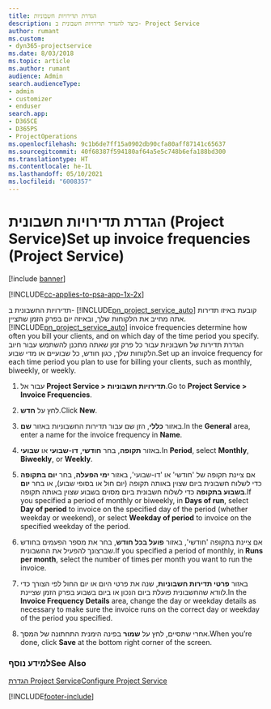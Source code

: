 ```yaml
---
title: הגדרת תדירויות חשבוניות
description: כיצד להגדיר תדירויות חשבונית ב- Project Service
author: rumant
ms.custom:
- dyn365-projectservice
ms.date: 8/03/2018
ms.topic: article
ms.author: rumant
audience: Admin
search.audienceType:
- admin
- customizer
- enduser
search.app:
- D365CE
- D365PS
- ProjectOperations
ms.openlocfilehash: 9c1b6de7ff15a0902db90cfa80aff87141c65637
ms.sourcegitcommit: 40f68387f594180af64a5e5c748b6efa188bd300
ms.translationtype: HT
ms.contentlocale: he-IL
ms.lasthandoff: 05/10/2021
ms.locfileid: "6008357"
---
```

# <a name="set-up-invoice-frequencies-project-service"></a><span data-ttu-id="c8c57-103">הגדרת תדירויות חשבונית (Project Service)</span><span class="sxs-lookup"><span data-stu-id="c8c57-103">Set up invoice frequencies (Project Service)</span></span>

[!include [banner](../includes/psa-now-project-operations.md)]

[!INCLUDE[cc-applies-to-psa-app-1x-2x](../includes/cc-applies-to-psa-app-1x-2x.md)]

<span data-ttu-id="c8c57-104">תדירויות החשבונית ב- [!INCLUDE[pn_project_service_auto](../includes/pn-project-service-auto.md)] קובעת באיזו תדירות אתה מחייב את הלקוחות שלך, ובאיזה יום בפרק הזמן שתציין.</span><span class="sxs-lookup"><span data-stu-id="c8c57-104">[!INCLUDE[pn_project_service_auto](../includes/pn-project-service-auto.md)] invoice frequencies determine how often you bill your clients, and on which day of the time period you specify.</span></span> <span data-ttu-id="c8c57-105">הגדרת תדירות של חשבוניות עבור כל פרק זמן שאתה מתכנן להשתמש עבור חיוב הלקוחות שלך, כגון חודש, כל שבועיים או מדי שבוע.</span><span class="sxs-lookup"><span data-stu-id="c8c57-105">Set up an invoice frequency for each time period you plan to use for billing your clients, such as monthly, biweekly, or weekly.</span></span>  
  
1.  <span data-ttu-id="c8c57-106">עבור אל **Project Service > תדירויות חשבוניות**.</span><span class="sxs-lookup"><span data-stu-id="c8c57-106">Go to **Project Service > Invoice Frequencies**.</span></span>  
  
2.  <span data-ttu-id="c8c57-107">לחץ על **חדש**.</span><span class="sxs-lookup"><span data-stu-id="c8c57-107">Click **New**.</span></span>  
  
3.  <span data-ttu-id="c8c57-108">באזור **כללי**, הזן שם עבור תדירות החשבוניות באזור **שם**.</span><span class="sxs-lookup"><span data-stu-id="c8c57-108">In the **General** area, enter a name for the invoice frequency in **Name**.</span></span>  
  
4.  <span data-ttu-id="c8c57-109">באזור **תקופה**, בחר **חודשי**, **דו-שבועי** או **שבועי**.</span><span class="sxs-lookup"><span data-stu-id="c8c57-109">In **Period**, select **Monthly**, **Biweekly**, or **Weekly**.</span></span>  
  
5.  <span data-ttu-id="c8c57-110">אם ציינת תקופה של 'חודשי' או 'דו-שבועי', באזור **ימי הפעלה**, בחר **יום בתקופה** כדי לשלוח חשבונית ביום שצוין באותה תקופה (יום חול או בסופי שבוע), או בחר **יום בשבוע בתקופה** כדי לשלוח חשבונית ביום מסוים בשבוע שצוין באותה תקופה.</span><span class="sxs-lookup"><span data-stu-id="c8c57-110">If you specified a period of monthly or biweekly, in **Days of run**, select **Day of period** to invoice on the specified day of the period (whether weekday or weekend), or select **Weekday of period** to invoice on the specified weekday of the period.</span></span>  
  
6.  <span data-ttu-id="c8c57-111">אם ציינת בתקופה 'חודשי', באזור **פועל בכל חודש**, בחר את מספר הפעמים בחודש שברצונך להפעיל את החשבונית.</span><span class="sxs-lookup"><span data-stu-id="c8c57-111">If you specified a period of monthly, in **Runs per month**, select the number of times per month you want to run the invoice.</span></span>  
  
7.  <span data-ttu-id="c8c57-112">באזור **פרטי תדירות חשבוניות**, שנה את פרטי היום או יום החול לפי הצורך כדי לוודא שהחשבונית פועלת ביום הנכון או ביום בשבוע בפרק הזמן שציינת.</span><span class="sxs-lookup"><span data-stu-id="c8c57-112">In the **Invoice Frequency Details** area, change the day or weekday details as necessary to make sure the invoice runs on the correct day or weekday of the period you specified.</span></span>  
  
8.  <span data-ttu-id="c8c57-113">אחרי שתסיים, לחץ על **שמור** בפינה הימנית התחתונה של המסך.</span><span class="sxs-lookup"><span data-stu-id="c8c57-113">When you’re done, click **Save** at the bottom right corner of the screen.</span></span>  
  
### <a name="see-also"></a><span data-ttu-id="c8c57-114">למידע נוסף</span><span class="sxs-lookup"><span data-stu-id="c8c57-114">See Also</span></span>  
 [<span data-ttu-id="c8c57-115">הגדרת Project Service</span><span class="sxs-lookup"><span data-stu-id="c8c57-115">Configure Project Service</span></span>](../psa/configure.md)


[!INCLUDE[footer-include](../includes/footer-banner.md)]